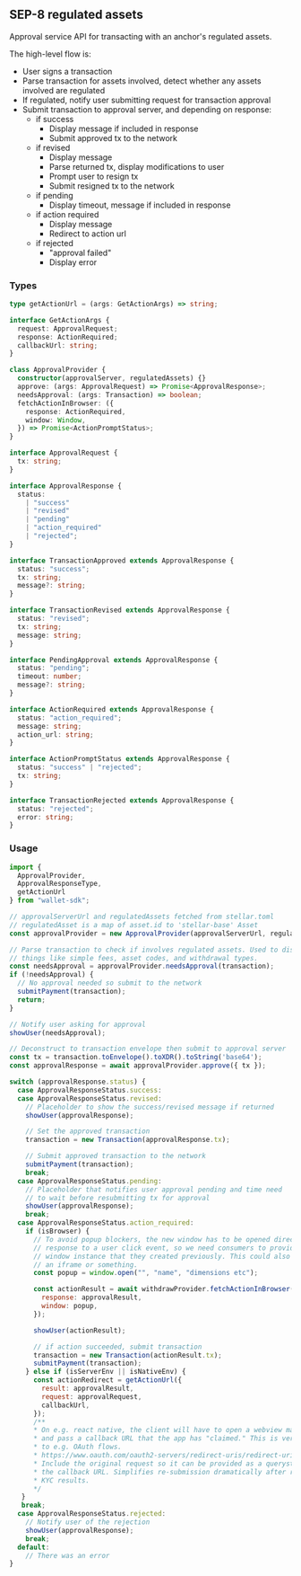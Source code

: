 ## SEP-8 regulated assets

Approval service API for transacting with an anchor's regulated assets.

The high-level flow is:

- User signs a transaction
- Parse transaction for assets involved, detect whether any assets involved are regulated
- If regulated, notify user submitting request for transaction approval
- Submit transaction to approval server, and depending on response:
  - if success
    - Display message if included in response
    - Submit approved tx to the network
  - if revised
    - Display message
    - Parse returned tx, display modifications to user
    - Prompt user to resign tx
    - Submit resigned tx to the network
  - if pending
    - Display timeout, message if included in response
  - if action required
    - Display message
    - Redirect to action url
  - if rejected
    - "approval failed"
    - Display error


### Types

```ts
type getActionUrl = (args: GetActionArgs) => string;

interface GetActionArgs {
  request: ApprovalRequest;
  response: ActionRequired;
  callbackUrl: string;
}

class ApprovalProvider {
  constructor(approvalServer, regulatedAssets) {}
  approve: (args: ApprovalRequest) => Promise<ApprovalResponse>;
  needsApproval: (args: Transaction) => boolean;
  fetchActionInBrowser: ({
    response: ActionRequired,
    window: Window,
  }) => Promise<ActionPromptStatus>;
}

interface ApprovalRequest {
  tx: string;
}

interface ApprovalResponse {
  status:
    | "success"
    | "revised"
    | "pending"
    | "action_required"
    | "rejected";
}

interface TransactionApproved extends ApprovalResponse {
  status: "success";
  tx: string;
  message?: string;
}

interface TransactionRevised extends ApprovalResponse {
  status: "revised";
  tx: string;
  message: string;
}

interface PendingApproval extends ApprovalResponse {
  status: "pending";
  timeout: number;
  message?: string;
}

interface ActionRequired extends ApprovalResponse {
  status: "action_required";
  message: string;
  action_url: string;
}

interface ActionPromptStatus extends ApprovalResponse {
  status: "success" | "rejected";
  tx: string;
}

interface TransactionRejected extends ApprovalResponse {
  status: "rejected";
  error: string;
}
```

### Usage

```js
import {
  ApprovalProvider,
  ApprovalResponseType,
  getActionUrl
} from "wallet-sdk";

// approvalServerUrl and regulatedAssets fetched from stellar.toml
// regulatedAsset is a map of asset.id to 'stellar-base' Asset
const approvalProvider = new ApprovalProvider(approvalServerUrl, regulatedAssets);

// Parse transaction to check if involves regulated assets. Used to display approval
// things like simple fees, asset codes, and withdrawal types.
const needsApproval = approvalProvider.needsApproval(transaction);
if (!needsApproval) {
  // No approval needed so submit to the network
  submitPayment(transaction);
  return;
}

// Notify user asking for approval
showUser(needsApproval);

// Deconstruct to transaction envelope then submit to approval server
const tx = transaction.toEnvelope().toXDR().toString('base64');
const approvalResponse = await approvalProvider.approve({ tx });

switch (approvalResponse.status) {
  case ApprovalResponseStatus.success:
  case ApprovalResponseStatus.revised:
    // Placeholder to show the success/revised message if returned
    showUser(approvalResponse);

    // Set the approved transaction
    transaction = new Transaction(approvalResponse.tx);

    // Submit approved transaction to the network
    submitPayment(transaction);
    break;
  case ApprovalResponseStatus.pending:
    // Placeholder that notifies user approval pending and time need
    // to wait before resubmitting tx for approval
    showUser(approvalResponse);
    break;
  case ApprovalResponseStatus.action_required:
    if (isBrowser) {
      // To avoid popup blockers, the new window has to be opened directly in
      // response to a user click event, so we need consumers to provide us a
      // window instance that they created previously. This could also be done in
      // an iframe or something.
      const popup = window.open("", "name", "dimensions etc");

      const actionResult = await withdrawProvider.fetchActionInBrowser({
        response: approvalResult,
        window: popup,
      });

      showUser(actionResult);

      // if action succeeded, submit transaction
      transaction = new Transaction(actionResult.tx);
      submitPayment(transaction);
    } else if (isServerEnv || isNativeEnv) {
      const actionRedirect = getActionUrl({
        result: approvalResult,
        request: approvalRequest,
        callbackUrl,
      });
      /**
      * On e.g. react native, the client will have to open a webview manually
      * and pass a callback URL that the app has "claimed." This is very similar
      * to e.g. OAuth flows.
      * https://www.oauth.com/oauth2-servers/redirect-uris/redirect-uris-native-apps/
      * Include the original request so it can be provided as a querystring to
      * the callback URL. Simplifies re-submission dramatically after receiving
      * KYC results.
      */
   }
   break;
  case ApprovalResponseStatus.rejected:
    // Notify user of the rejection
    showUser(approvalResponse);
    break;
  default:
    // There was an error
}
```
